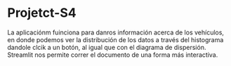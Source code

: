 # Projetct-S4

La aplicaciónm fuinciona para danros información acerca de los vehículos, en donde podemos ver la distribución de los datos a través del histograma dandole clcik a un botón, al igual que con el diagrama de dispersión.
Streamlit nos permite correr el documento de una forma más interactiva.
